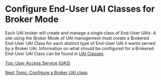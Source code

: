 # Configure End-User UAI Classes for Broker Mode

Each UAI broker will create and manage a single class of End-User UAIs. A site using the Broker Mode of UAI management must create a Brokered End-User UAI Class for each distinct type of End-User UAI it wants served by a Broker UAI.
Information on what should be configured for a Brokered End-User UAI Class can be found in [UAI Classes](UAI_Classes.md).

[Top: User Access Service (UAS)](README.md)

[Next Topic: Configure a Broker UAI class](Configure_a_Broker_UAI_Class.md)
